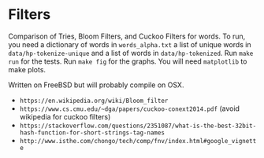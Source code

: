 # Filters

Comparison of Tries, Bloom Filters, and Cuckoo Filters for words.
To run, you need a dictionary of words in `words_alpha.txt` a list of unique words
in `data/hp-tokenize-unique` and a list of words in `data/hp-tokenized`.
Run `make run` for the tests.
Run `make fig` for the graphs.
You will need `matplotlib` to make plots.

Written on FreeBSD but will probably compile on OSX.

* `https://en.wikipedia.org/wiki/Bloom_filter`
* `https://www.cs.cmu.edu/~dga/papers/cuckoo-conext2014.pdf` (avoid wikipedia for cuckoo filters)
* `https://stackoverflow.com/questions/2351087/what-is-the-best-32bit-hash-function-for-short-strings-tag-names`
* `http://www.isthe.com/chongo/tech/comp/fnv/index.html#google_vignette`
